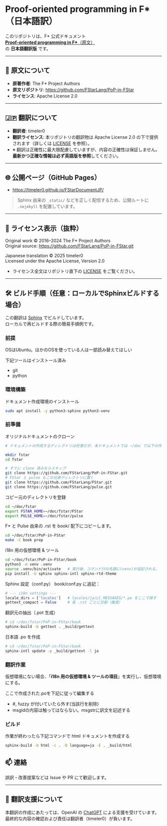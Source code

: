 # Proof-oriented programming in F*（日本語訳）

このリポジトリは、F* 公式ドキュメント  
[**Proof-oriented programming in F\***（原文）](https://github.com/FStarLang/PoP-in-FStar)  
の **日本語翻訳版** です。

---

## 📄 原文について
- **原著作者**: The F* Project Authors  
- **原文リポジトリ**: https://github.com/FStarLang/PoP-in-FStar  
- **ライセンス**: Apache License 2.0

---

## 🇯🇵 翻訳について
- **翻訳者**: timeler0  
- **翻訳ライセンス**: 本リポジトリの翻訳物は Apache License 2.0 の下で提供されます（詳しくは [LICENSE](./LICENSE) を参照）。  
- ※ 翻訳は正確性に最大限配慮していますが、内容の正確性は保証しません。**最新かつ正確な情報は必ず英語版を参照**してください。

---

## 🌐 公開ページ（GitHub Pages）
- https://timeler0.github.io/FStarDocumentJP/

> Sphinx 由来の `_static/` などを正しく配信するため、公開ルートに `.nojekyll` を配置しています。

---

## 🧾 ライセンス表示（抜粋）

Original work © 2016–2024 The F* Project Authors  
Original source: https://github.com/FStarLang/PoP-in-FStar.git  

Japanese translation © 2025 timeler0  
Licensed under the Apache License, Version 2.0  

- ライセンス全文はリポジトリ直下の [LICENSE](./LICENSE) をご覧ください。

---

## 🛠️ ビルド手順（任意：ローカルでSphinxビルドする場合）
この翻訳は [Sphinx](https://www.sphinx-doc.org/) でビルドしています。  
ローカルで再ビルドする際の簡易手順例です。

### 前提
OSはUbuntu。ほかのOSを使っている人は一部読み替えてほしい

下記ツールはインストール済み
* git
* python

### 環境構築

ドキュメント作成環境のインストール
```Bash
sudo apt install -y python3-sphinx python3-venv
```

### 前準備
オリジナルドキュメントのクローン
```Bash
# ドキュメントの作成するディレクトリは任意だが、本ドキュメントでは ~/doc で以下の作業を進めるものとする

mkdir fstar
cd fstar

# すでに clone 済みならスキップ
git clone https://github.com/FStarLang/PoP-in-FStar.git
# FStar と pulse もこの兄弟ディレクトリに置く
git clone https://github.com/FStarLang/FStar.git
git clone https://github.com/FStarLang/pulse.git
```

コピー元のディレクトリを登録
```Bash
cd ~/doc/fstar
export FSTAR_HOME=~/doc/fstar/FStar
export PULSE_HOME=~/doc/fstar/pulse
```

F* と Pulse 由来の .rst を book/ 配下にコピーします。
```Bash
cd ~/doc/fstar/PoP-in-FStar
make -C book prep
```

i18n 用の仮想環境 & ツール
```Bash
cd ~/doc/fstar/PoP-in-FStar/book
python3 -m venv .venv
source .venv/bin/activate   # 実行後、コマンド行の先頭に(venv)が追記される。
pip install -U sphinx sphinx-intl sphinx-rtd-theme
```

Sphinx 設定（conf.py）
book/conf.py に追記：
```python
# --- i18n settings ---
locale_dirs = ['locales']   # locales/ja/LC_MESSAGES/*.po をここで探す
gettext_compact = False     # 各 .rst ごとに分割（推奨）
```

翻訳元の抽出（.pot 生成）
```Bash
# cd ~/doc/fstar/PoP-in-FStar/book
sphinx-build -b gettext . _build/gettext
```

日本語 .po を作成
```Bash
# cd ~/doc/fstar/PoP-in-FStar/book
sphinx-intl update -p _build/gettext -l ja
```

### 翻訳作業

仮想環境にない場合、「**i18n 用の仮想環境 & ツールの項目**」を実行し、仮想環境にする。

ここで作成された.poを下記に従って編集する
* #, fuzzy が付いていたら外す(当該行を削除)
* msgidの内容は触ってはならない。msgstrに訳文を記述する

### ビルド
作業が終わったら下記コマンドで html ドキュメントを作成する
```Bash
sphinx-build -b html -c . -D language=ja -E . _build/html
```

## 📫 連絡
誤訳・改善提案などは Issue や PR にて歓迎します。

---

## 🤖 翻訳支援について
本翻訳の作成にあたっては、OpenAI の [ChatGPT](https://chat.openai.com/) による支援を受けています。  
最終的な内容の確認および責任は翻訳者（timeler0）が負います。
